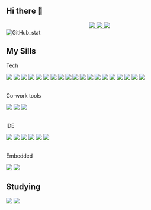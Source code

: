 ## Hi there 👋

<div align="center">
  <a href="https://blog.naver.com/gnsdudwkd" target="_blank">
    <img src="https://img.shields.io/badge/차칸막말남-03C75A?style=flat-square&logo=Naver&logoColor=white"/>
  </a>
  <a href="https://github.com/JangYeonghun" target="_blank">
    <img src="https://img.shields.io/badge/JangYeonghun-181717?style=flat-square&logo=GitHub&logoColor=white"/>
  </a>
  <a href="mailto:gnsdudwkd98@gmail.com" target="_blank">
    <img src="https://img.shields.io/badge/gnsdudwkd98@gmail.com-EA4335?style=flat-square&logo=Gmail&logoColor=white"/>
  </a>  
</div>


<img src="https://github-readme-stats.vercel.app/api?username=JangYeonghun&count_private=true&show_icons=true" alt="GitHub_stat">

## My Sills

Tech
<div>
  <img src="https://img.shields.io/badge/Flutter-02569B?style=flat-square&logo=Flutter&logoColor=white"/>
  <img src="https://img.shields.io/badge/Dart-0175C2?style=flat-square&logo=Dart&logoColor=white"/>
  <img src="https://img.shields.io/badge/Python-3776AB?style=flat-square&logo=Python&logoColor=white"/>
  <img src="https://img.shields.io/badge/C-A8B9CC?style=flat-square&logo=C&logoColor=white"/>
  <img src="https://img.shields.io/badge/Git-F05032?style=flat-square&logo=Git&logoColor=white"/>
  <img src="https://img.shields.io/badge/Java-437291?style=flat-square&logo=OpenJDK&logoColor=white"/>
  <img src="https://img.shields.io/badge/JavaScript-F7DF1E?style=flat-square&logo=JavaScript&logoColor=white"/>
  <img src="https://img.shields.io/badge/React-61DAFB?style=flat-square&logo=React&logoColor=white"/>
  <img src="https://img.shields.io/badge/FastAPI-009688?style=flat-square&logo=FastAPI&logoColor=white"/>
  <img src="https://img.shields.io/badge/CSS-1572B6?style=flat-square&logo=CSS3&logoColor=white"/>
  <img src="https://img.shields.io/badge/HTML5-E34F26?style=flat-square&logo=HTML5&logoColor=white"/>
  <img src="https://img.shields.io/badge/MySQL-4479A1?style=flat-square&logo=MySQL&logoColor=white"/>
  <img src="https://img.shields.io/badge/PostgreSQL-4169E1?style=flat-square&logo=PostgreSQL&logoColor=white"/>
  <img src="https://img.shields.io/badge/WireShark-1679A7?style=flat-square&logo=WireShark&logoColor=white"/>
  <img src="https://img.shields.io/badge/Ubuntu-E95420?style=flat-square&logo=Ubuntu&logoColor=white"/>
  <img src="https://img.shields.io/badge/OpenCV-5C3EE8?style=flat-square&logo=OpenCV&logoColor=white"/>
  <img src="https://img.shields.io/badge/PyTorch-EE4C2C?style=flat-square&logo=Pytorch&logoColor=white"/>
  <img src="https://img.shields.io/badge/ROS-22314E?style=flat-square&logo=ROS&logoColor=white"/>
  <img src="https://img.shields.io/badge/Apache_Tomcat-F8DC75?style=flat-square&logo=ApacheTomcat&logoColor=black"/>
</div>
</br>

Co-work tools
<div>
  <img src="https://img.shields.io/badge/GitHub-181717?style=flat-square&logo=GitHub&logoColor=white"/>
  <img src="https://img.shields.io/badge/Figma-F24E1E?style=flat-square&logo=Figma&logoColor=white"/>
  <img src="https://img.shields.io/badge/Notion-000000?style=flat-square&logo=Notion&logoColor=white"/>
</div>
<br/>

IDE
<div>
  <img src="https://img.shields.io/badge/VScode-007ACC?style=flat-square&logo=VisualStudioCode&logoColor=white"/>
  <img src="https://img.shields.io/badge/Android_Studio-3DDC84?style=flat-square&logo=AndroidStudio&logoColor=white"/>
  <img src="https://img.shields.io/badge/Intellij_IDEA-000000?style=flat-square&logo=IntellijIDEA&logoColor=white"/>
  <img src="https://img.shields.io/badge/PyCharm-000000?style=flat-square&logo=PyCharm&logoColor=white"/>
  <img src="https://img.shields.io/badge/Jupyter_Notebook-F37626?style=flat-square&logo=Jupyter&logoColor=white"/>
  <img src="https://img.shields.io/badge/Eclipse-2C2255?style=flat-square&logo=EclipseIDE&logoColor=white"/>
</div>
<br/>

Embedded
<div>
  <img src="https://img.shields.io/badge/Raspberry_Pi-A22846?style=flat-square&logo=RaspberryPi&logoColor=white"/>
  <img src="https://img.shields.io/badge/Arduino-00878F?style=flat-square&logo=Arduino&logoColor=white"/>
</div>

## Studying
<div>
  <img src="https://img.shields.io/badge/Spring-6DB33F?style=flat-square&logo=Spring&logoColor=white"/>
  <img src="https://img.shields.io/badge/Spring_Boot-6DB33F?style=flat-square&logo=SpringBoot&logoColor=white"/>
</div>

<!--
**JangYeonghun/JangYeonghun** is a ✨ _special_ ✨ repository because its `README.md` (this file) appears on your GitHub profile.

Here are some ideas to get you started:

- 🔭 I’m currently working on ...
- 🌱 I’m currently learning ...
- 👯 I’m looking to collaborate on ...
- 🤔 I’m looking for help with ...
- 💬 Ask me about ...
- 📫 How to reach me: ...
- 😄 Pronouns: ...
- ⚡ Fun fact: ...
-->
